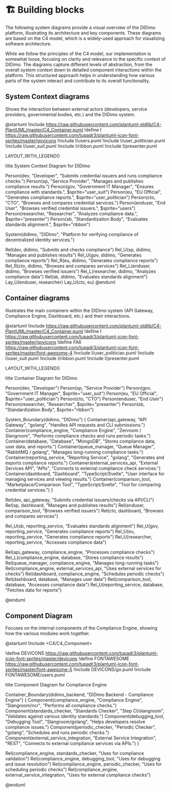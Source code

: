 <!--
SPDX-FileCopyrightText: 2024 Puria Nafisi Azizi
SPDX-FileCopyrightText: 2024 Puria Nafisi Azizi 
SPDX-FileCopyrightText: 2024 The Forkbomb Company

SPDX-License-Identifier: CC-BY-NC-SA-4.0
-->

# 🏗️ Building blocks

The following system diagrams provide a visual overview of the DIDimo platform, illustrating its architecture and key components. These diagrams are based on the C4 model, which is a widely-used approach for visualizing software architecture.

While we follow the principles of the C4 model, our implementation is somewhat loose, focusing on clarity and relevance to the specific context of DIDimo. The diagrams capture different levels of abstraction, from the overall system context down to detailed component interactions within the platform. This structured approach helps in understanding how various parts of the system interact and contribute to its overall functionality.


## System Context diagrams

Shows the interaction between external actors (developers, service providers, governmental bodies, etc.) and the DIDimo system.

@startuml
!include https://raw.githubusercontent.com/plantuml-stdlib/C4-PlantUML/master/C4_Container.puml
!define I https://raw.githubusercontent.com/tupadr3/plantuml-icon-font-sprites/master/govicons
!include I/users.puml
!include I/user_politician.puml
!include I/user_suit.puml
!include I/ribbon.puml
!include I/presenter.puml

LAYOUT_WITH_LEGEND()

title System Context Diagram for DIDimo

Person(dev, "Developer", "Submits credential issuers and runs compliance checks.")
Person(sp, "Service Provider", "Manages and publishes compliance results.")
Person(gov, "Government IT Manager", "Ensures compliance with standards.", $sprite="user_suit")
Person(eu, "EU Official", "Generates compliance reports.", $sprite="user_politician")
Person(cto, "CTO", "Browses and compares credential services.")
Person(enduser, "End User", "Browses verified credential issuers.", $sprite="users")
Person(researcher, "Researcher", "Analyzes compliance data.", $sprite="presenter")
Person(sb, "Standardization Body", "Evaluates standards alignment.", $sprite="ribbon")

System(didimo, "DIDimo", "Platform for verifying compliance of decentralized identity services.")

Rel(dev, didimo, "Submits and checks compliance")
Rel_U(sp, didimo, "Manages and publishes results")
Rel_U(gov, didimo, "Generates compliance reports")
Rel_R(eu, didimo, "Generates compliance reports")
Rel_R(cto, didimo, "Browses and compares services")
Rel_L(enduser, didimo, "Browses verified issuers")
Rel_L(researcher, didimo, "Analyzes compliance data")
Rel(sb, didimo, "Evaluates standards alignment")
Lay_U(enduser, researcher)
Lay_U(cto, eu)
@enduml

## Container diagrams
Illustrates the main containers within the DIDimo system (API Gateway, Compliance Engine, Dashboard, etc.) and their interactions.

@startuml
!include https://raw.githubusercontent.com/plantuml-stdlib/C4-PlantUML/master/C4_Container.puml
!define I https://raw.githubusercontent.com/tupadr3/plantuml-icon-font-sprites/master/govicons
!define FA6 https://raw.githubusercontent.com/tupadr3/plantuml-icon-font-sprites/master/font-awesome-4
!include I/user_politician.puml
!include I/user_suit.puml
!include I/ribbon.puml
!include I/presenter.puml

LAYOUT_WITH_LEGEND()

title Container Diagram for DIDimo

Person(dev, "Developer")
Person(sp, "Service Provider")
Person(gov, "Government IT Manager", $sprite="user_suit")
Person(eu, "EU Official", $sprite="user_politician")
Person(cto, "CTO")
Person(enduser, "End User")
Person(researcher, "Researcher", $sprite="presenter")
Person(sb, "Standardization Body", $sprite="ribbon")

System_Boundary(didimo, "DIDimo") {
    Container(api_gateway, "API Gateway", "golang", "Handles API requests and CLI submissions.")
    Container(compliance_engine, "Compliance Engine", "Zenroom / Slangroom", "Performs compliance checks and runs periodic tasks.")
    Container(database, "Database", "MongoDB", "Stores compliance data, user data, and reports.")
    Container(queue_manager, "Queue Manager", "RabbitMQ / golang", "Manages long-running compliance tasks.")
    Container(reporting_service, "Reporting Service", "golang", "Generates and exports compliance reports.")
    Container(external_services_api, "External Services API", "APIs", "Connects to external compliance check services.")
    Container(dashboard, "Dashboard", "TypeScript/Svelte", "User interface for managing services and viewing results.")
    Container(comparison_tool, "Marketplace/Comparison Tool", "TypeScript/Svelte", "Tool for comparing credential services.")
}

Rel(dev, api_gateway, "Submits credential issuers/checks via API/CLI")
Rel(sp, dashboard, "Manages and publishes results")
Rel(enduser, comparison_tool, "Browses verified issuers")
Rel(cto, dashboard, "Browses and compares services")

Rel_U(sb, reporting_service, "Evaluates standards alignment")
Rel_U(gov, reporting_service, "Generates compliance reports")
Rel_U(eu, reporting_service, "Generates compliance reports")
Rel_U(researcher, reporting_service, "Accesses compliance data")

Rel(api_gateway, compliance_engine, "Processes compliance checks")
Rel_L(compliance_engine, database, "Stores compliance results")
Rel(queue_manager, compliance_engine, "Manages long-running tasks")
Rel(compliance_engine, external_services_api, "Uses external services for checks")
Rel(dashboard, compliance_engine, "Schedules periodic checks")
Rel(dashboard, database, "Manages user data")
Rel(comparison_tool, database, "Accesses compliance data")
Rel_U(reporting_service, database, "Fetches data for reports")

@enduml



## Component Diagram
Focuses on the internal components of the Compliance Engine, showing how the various modules work together.

@startuml
!include <C4/C4_Component>

!define DEVICONS https://raw.githubusercontent.com/tupadr3/plantuml-icon-font-sprites/master/devicons
!define FONTAWESOME https://raw.githubusercontent.com/tupadr3/plantuml-icon-font-sprites/master/font-awesome-5
!include DEVICONS/go.puml
!include FONTAWESOME/users.puml

title Component Diagram for Compliance Engine

Container_Boundary(didimo_backend, "DIDimo Backend - Compliance Engine") {
    Component(compliance_engine, "Compliance Engine", "Slangroom/ncr", "Performs all compliance checks.")
    Component(standards_checker, "Standards Checker", "Step CI/slangroom", "Validates against various identity standards.")
    Component(debugging_tool, "Debugging Tool", "Slangroom/golang", "Helps developers resolve compliance issues.")
    Component(periodic_checker, "Periodic Checker", "golang", "Schedules and runs periodic checks.")
    Component(external_service_integration, "External Service Integration", "REST", "Connects to external compliance services via APIs.")
}

Rel(compliance_engine, standards_checker, "Uses for compliance validation")
Rel(compliance_engine, debugging_tool, "Uses for debugging and issue resolution")
Rel(compliance_engine, periodic_checker, "Uses for scheduling periodic checks")
Rel(compliance_engine, external_service_integration, "Uses for external compliance checks")

@enduml


